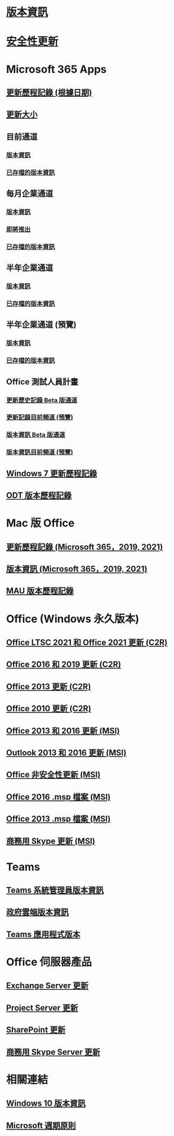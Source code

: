 # [版本資訊](release-notes-microsoft365-apps.md)
# [安全性更新](microsoft365-apps-security-updates.md)
# Microsoft 365 Apps
## [更新歷程記錄 (根據日期)](update-history-microsoft365-apps-by-date.md)
## [更新大小](download-sizes-microsoft365-apps-updates.md)

## 目前通道
### [版本資訊](current-channel.md)
### [已存檔的版本資訊](monthly-channel-archived.md)

## 每月企業通道
### [版本資訊](monthly-enterprise-channel.md)
### [即將推出](monthly-enterprise-channel-coming-soon.md)
### [已存檔的版本資訊](monthly-enterprise-channel-archived.md)

## 半年企業通道
### [版本資訊](semi-annual-enterprise-channel.md)
### [已存檔的版本資訊](semi-annual-enterprise-channel-archived.md)



## 半年企業通道 (預覽)
### [版本資訊](semi-annual-enterprise-channel-preview.md)
### [已存檔的版本資訊](semi-annual-enterprise-channel-preview-archived.md)



## Office 測試人員計畫  
### [更新歷史記錄 Beta 版通道](Update-history-beta-channel.md)
### [更新記錄目前頻道 (預覽)](update-history-current-channel-preview.md)
### [版本資訊 Beta 版通道](beta-channel.md)
### [版本資訊目前頻道 (預覽)](current-channel-preview.md)

## [Windows 7 更新歷程記錄](update-history-office-Win7.md)

## [ODT 版本歷程記錄](ODT-release-history.md)

# Mac 版 Office
## [更新歷程記錄 (Microsoft 365，2019, 2021)](update-history-office-for-mac.md)
## [版本資訊 (Microsoft 365，2019, 2021)](release-notes-office-for-mac.md)
## [MAU 版本歷程記錄](release-history-microsoft-autoupdate.md)

# Office (Windows 永久版本)
## [Office LTSC 2021 和 Office 2021 更新 (C2R)](update-history-office-2021.md)
## [Office 2016 和 2019 更新 (C2R)](update-history-office-2019.md)
## [Office 2013 更新 (C2R)](update-history-office-2013.md)
## [Office 2010 更新 (C2R)](update-history-office-2010-click-to-run.md)
## [Office 2013 和 2016 更新 (MSI)](office-updates-msi.md)
## [Outlook 2013 和 2016 更新 (MSI)](outlook-updates-msi.md)
## [Office 非安全性更新 (MSI)](office-MSI-non-security-updates.md)
## [Office 2016 .msp 檔案 (MSI)](msp-files-office-2016.md)
## [Office 2013 .msp 檔案 (MSI)](msp-files-office-2013.md)
## [商務用 Skype 更新 (MSI)](/SkypeForBusiness/sfb-client-updates)

# Teams
## [Teams 系統管理員版本資訊](teams-admin.md)
## [政府雲端版本資訊](GovernmentChannel.md)
## [Teams 應用程式版本](Teams-App-Versioning.md)

# Office 伺服器產品
## [Exchange Server 更新](/Exchange/new-features/build-numbers-and-release-dates)
## [Project Server 更新](project-server-updates.md)
## [SharePoint 更新](sharepoint-updates.md)
## [商務用 Skype Server 更新](/SkypeForBusiness/sfb-server-updates)

# 相關連結
## [Windows 10 版本資訊](/windows/release-health/release-information)
## [Microsoft 週期原則](https://support.microsoft.com/lifecycle)